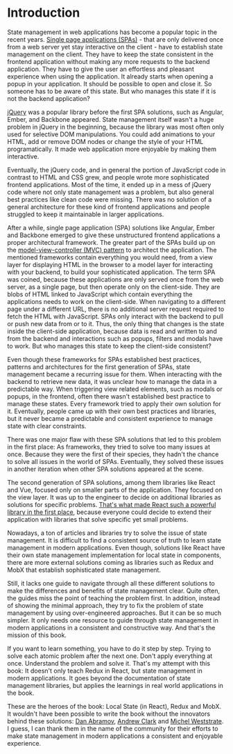 # Introduction

State management in web applications has become a popular topic in the recent years. [Single page applications (SPAs)](https://en.wikipedia.org/wiki/Single-page_application) - that are only delivered once from a web server yet stay interactive on the client - have to establish state management on the client. They have to keep the state consistent in the frontend application without making any more requests to the backend application. They have to give the user an effortless and pleasant experience when using the application. It already starts when opening a popup in your application. It should be possible to open and close it. So someone has to be aware of this state. But who manages this state if it is not the backend application?

[jQuery](https://en.wikipedia.org/wiki/JQuery) was a popular library before the first SPA solutions, such as Angular, Ember, and Backbone appeared. State management itself wasn't a huge problem in jQuery in the beginning, because the library was most often only used for selective DOM manipulations. You could add animations to your HTML, add or remove DOM nodes or change the style of your HTML programatically. It made web application more enjoyable by making them interactive.

Eventually, the jQuery code, and in general the portion of JavaScript code in contrast to HTML and CSS grew, and people wrote more sophisticated frontend applications. Most of the time, it ended up in a mess of jQuery code where not only state management was a problem, but also general best practices like clean code were missing. There was no solution of a general architecture for these kind of frontend applications and people struggled to keep it maintainable in larger applications.

After a while, single page application (SPA) solutions like Angular, Ember and Backbone emerged to give these unstructured frontend applications a proper architectural framework. The greater part of the SPAs build up on the [model-view-controller (MVC) pattern](https://en.wikipedia.org/wiki/Model-view-controller) to architect the application. The mentioned frameworks contain everything you would need, from a view layer for displaying HTML in the browser to a model layer for interacting with your backend, to build your sophisticated application. The term SPA was coined, because these applications are only served once from the web server, as a single page, but then operate only on the client-side. They are blobs of HTML linked to JavaScript which contain everything the applications needs to work on the client-side. When navigating to a different page under a different URL, there is no additional server request required to fetch the HTML with JavaScript. SPAs only interact with the backend to pull or push new data from or to it. Thus, the only thing that changes is the state inside the client-side application, because data is read and written to and from the backend and interactions such as popups, filters and modals have to work. But who manages this state to keep the client-side consistent?

Even though these frameworks for SPAs established best practices, patterns and architectures for the first generation of SPAs, state management became a recurring issue for them. When interacting with the backend to retrieve new data, it was unclear how to manage the data in a predictable way. When triggering view related elements, such as modals or popups, in the frontend, often there wasn't established best practice to manage these states. Every framework tried to apply their own solution for it. Eventually, people came up with their own best practices and libraries, but it never became a predictable and consistent experience to manage state with clear constraints.

There was one major flaw with these SPA solutions that led to this problem in the first place: As frameworks, they tried to solve too many issues at once. Because they were the first of their species, they hadn't the chance to solve all issues in the world of SPAs. Eventually, they solved these issues in another iteration when other SPA solutions appeared at the scene.

The second generation of SPA solutions, among them libraries like React and Vue, focused only on smaller parts of the application. They focused on the view layer. It was up to the engineer to decide on additional libraries as solutions for specific problems. [That's what made React such a powerful library in the first place](https://www.robinwieruch.de/reasons-why-i-moved-from-angular-to-react/), because everyone could decide to extend their application with libraries that solve specific yet small problems.

Nowadays, a ton of articles and libraries try to solve the issue of state management. It is difficult to find a consistent source of truth to learn state management in modern applications. Even though, solutions like React have their own state management implementation for local state in components, there are more external solutions coming as libraries such as Redux and MobX that establish sophisticated state management.

Still, it lacks one guide to navigate through all these different solutions to make the differences and benefits of state management clear. Quite often, the guides miss the point of teaching the problem first. In addition, instead of showing the minimal approach, they try to fix the problem of state management by using over-engineered approaches. But it can be so much simpler. It only needs one resource to guide through state management in modern applications in a consistent and constructive way. And that's the mission of this book.

If you want to learn something, you have to do it step by step. Trying to solve each atomic problem after the next one. Don't apply everything at once. Understand the problem and solve it. That's my attempt with this book: It doesn't only teach Redux in React, but state management in modern applications. It goes beyond the documentation of state management libraries, but applies the learnings in real world applications in the book.

These are the heroes of the book: Local State (in React), Redux and MobX. It wouldn't have been possible to write the book without the innovators behind these solutions: [Dan Abramov](https://twitter.com/dan_abramov), [Andrew Clark](https://twitter.com/acdlite) and [Michel Weststrate](https://twitter.com/mweststrate). I guess, I can thank them in the name of the community for their efforts to make state management in modern applications a consistent and enjoyable experience.